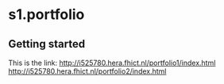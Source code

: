 # s1.portfolio



## Getting started

This is the link:
    http://i525780.hera.fhict.nl/portfolio1/index.html 
    http://i525780.hera.fhict.nl/portfolio2/index.html